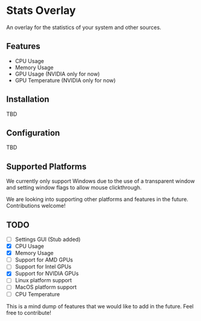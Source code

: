 # Stats Overlay

An overlay for the statistics of your system and other sources.

## Features

- CPU Usage
- Memory Usage
- GPU Usage (NVIDIA only for now)
- GPU Temperature (NVIDIA only for now)

## Installation

TBD

## Configuration

TBD

## Supported Platforms

We currently only support Windows due to the use of a transparent window and setting window flags to allow mouse clickthrough.

We are looking into supporting other platforms and features in the future. Contributions welcome!

## TODO

- [ ] Settings GUI (Stub added)
- [x] CPU Usage
- [x] Memory Usage
- [ ] Support for AMD GPUs
- [ ] Support for Intel GPUs
- [x] Support for NVIDIA GPUs
- [ ] Linux platform support
- [ ] MacOS platform support
- [ ] CPU Temperature

This is a mind dump of features that we would like to add in the future. Feel free to contribute!
